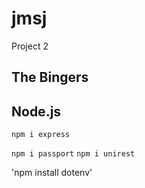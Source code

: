 # jmsj
Project 2

## The Bingers


## Node.js

`npm i express`

`npm i passport`
`npm i unirest`

'npm install dotenv'